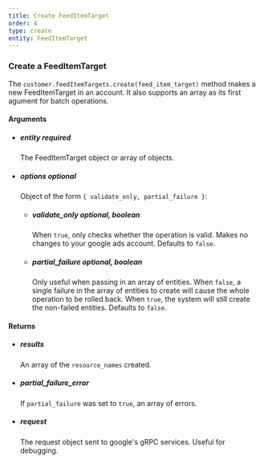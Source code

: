 ```yaml
---
title: Create FeedItemTarget 
order: 4
type: create
entity: FeedItemTarget 
---
```


### Create a FeedItemTarget 

The `customer.feedItemTargets.create(feed_item_target)` method makes a new FeedItemTarget in an account. It also supports an array as its first agument for batch operations.


#### Arguments

-   ##### entity _required_ 
    The FeedItemTarget object or array of objects.
-   ##### options _optional_
    Object of the form `{ validate_only, partial_failure }`:
    -   ##### validate_only _optional, boolean_ 
        When `true`, only checks whether the operation is valid. Makes no changes to your google ads account. Defaults to `false`.
    -   ##### partial_failure _optional, boolean_
        Only useful when passing in an array of entities. When `false`, a single failure in the array of entities to create will cause the whole operation to be rolled back. When `true`, the system will still create the non-failed entities. Defaults to `false`.


#### Returns

-   ##### results
    An array of the `resource_names` created.
-   ##### partial_failure_error
    If `partial_failure` was set to `true`, an array of errors.
-   ##### request
    The request object sent to google's gRPC services. Useful for debugging.
